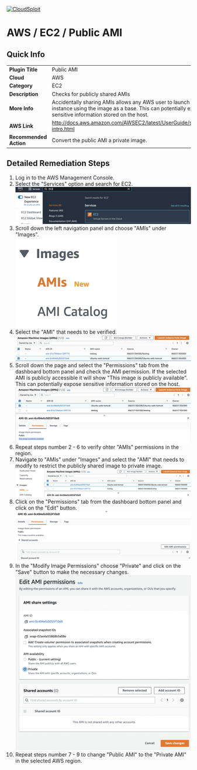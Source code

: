 [![CloudSploit](https://cloudsploit.com/img/logo-new-big-text-100.png "CloudSploit")](https://cloudsploit.com)

# AWS / EC2 / Public AMI

## Quick Info

| | |
|-|-|
| **Plugin Title** | Public AMI |
| **Cloud** | AWS |
| **Category** | EC2 |
| **Description** | Checks for publicly shared AMIs |
| **More Info** | Accidentally sharing AMIs allows any AWS user to launch an EC2 instance using the image as a base. This can potentially expose sensitive information stored on the host. |
| **AWS Link** | http://docs.aws.amazon.com/AWSEC2/latest/UserGuide/sharingamis-intro.html |
| **Recommended Action** | Convert the public AMI a private image. |

## Detailed Remediation Steps
1. Log in to the AWS Management Console.
2. Select the "Services" option and search for EC2. </br> <img src="/resources/aws/ec2/public-ami/step2.png"/>
3. Scroll down the left navigation panel and choose "AMIs" under "Images".</br> <img src="/resources/aws/ec2/public-ami/step3.png"/>
4. Select the "AMI" that needs to be verified. </br> <img src="/resources/aws/ec2/public-ami/step4.png"/>
5. Scroll down the page and select the "Permissions" tab from the dashboard bottom panel and check the AMI permission. If the selected AMI is publicly accessible it will show "This image is publicly available". This can potentially expose sensitive information stored on the host.</br> <img src="/resources/aws/ec2/public-ami/step5.png"/>
6. Repeat steps number 2 - 6 to verify ohter "AMIs" permissions in the region.</br>
7. Navigate to "AMIs" under "Images" and select the "AMI" that needs to modify to restrict the publicly shared image to private image.</br> <img src="/resources/aws/ec2/public-ami/step7.png"/>
8. Click on the "Permissions" tab from the dashboard bottom panel and click on the "Edit" button.</br> <img src="/resources/aws/ec2/public-ami/step8.png"/>
9. In the "Modify Image Permissions" choose "Private" and click on the "Save" button to make the necessary changes.</br> <img src="/resources/aws/ec2/public-ami/step9.png"/>
10. Repeat steps number 7 - 9 to change "Public AMI" to the "Private AMI" in the selected AWS region.</br>
